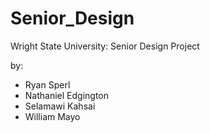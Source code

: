 # Senior_Design
Wright State University: Senior Design Project

by:
 - Ryan Sperl
 - Nathaniel Edgington
 - Selamawi Kahsai
 - William Mayo
